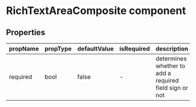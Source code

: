 # RichTextAreaComposite component


## Properties

| propName | propType | defaultValue | isRequired | description |
|----------|----------|--------------|------------|-------------|
| required | bool | false | - | determines whether to add a required field sign or not  |
